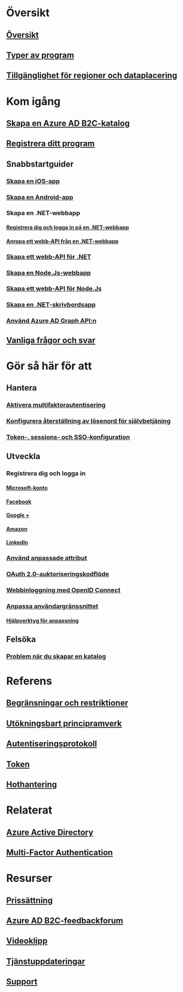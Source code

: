 # Översikt
## [Översikt](active-directory-b2c-overview.md)
## [Typer av program](active-directory-b2c-apps.md)
## [Tillgänglighet för regioner och dataplacering](active-directory-b2c-reference-tenant-type.md)

# Kom igång
## [Skapa en Azure AD B2C-katalog](active-directory-b2c-get-started.md)
## [Registrera ditt program](active-directory-b2c-app-registration.md)
## Snabbstartguider
### [Skapa en iOS-app](active-directory-b2c-devquickstarts-ios.md)
### [Skapa en Android-app](active-directory-b2c-devquickstarts-android.md)
### Skapa en .NET-webbapp
#### [Registrera dig och logga in på en .NET-webbapp](active-directory-b2c-devquickstarts-web-dotnet-susi.md)
#### [Anropa ett webb-API från en .NET-webbapp](active-directory-b2c-devquickstarts-web-api-dotnet.md)
### [Skapa ett webb-API för .NET](active-directory-b2c-devquickstarts-api-dotnet.md)
### [Skapa en Node.Js-webbapp](active-directory-b2c-devquickstarts-web-node.md)
### [Skapa ett webb-API för Node.Js](active-directory-b2c-devquickstarts-api-node.md)
### [Skapa en .NET-skrivbordsapp](active-directory-b2c-devquickstarts-native-dotnet.md)
### [Använd Azure AD Graph API:n](active-directory-b2c-devquickstarts-graph-dotnet.md)
## [Vanliga frågor och svar](active-directory-b2c-faqs.md)

# Gör så här för att
## Hantera
### [Aktivera multifaktorautentisering](active-directory-b2c-reference-mfa.md)
### [Konfigurera återställning av lösenord för självbetjäning](active-directory-b2c-reference-sspr.md)
### [Token-, sessions- och SSO-konfiguration](active-directory-b2c-token-session-sso.md)
## Utveckla
### Registrera dig och logga in
#### [Microsoft-konto](active-directory-b2c-setup-msa-app.md)
#### [Facebook](active-directory-b2c-setup-fb-app.md)
#### [Google +](active-directory-b2c-setup-goog-app.md)
#### [Amazon](active-directory-b2c-setup-amzn-app.md)
#### [LinkedIn](active-directory-b2c-setup-li-app.md)
### [Använd anpassade attribut](active-directory-b2c-reference-custom-attr.md)
### [OAuth 2.0-auktoriseringskodflöde](active-directory-b2c-reference-oauth-code.md)
### [Webbinloggning med OpenID Connect](active-directory-b2c-reference-oidc.md)
### [Anpassa användargränssnittet](active-directory-b2c-reference-ui-customization.md)
#### [Hjälpverktyg för anpassning](active-directory-b2c-reference-ui-customization-helper-tool.md)
## Felsöka
### [Problem när du skapar en katalog](active-directory-b2c-support-create-directory.md)

# Referens
## [Begränsningar och restriktioner](active-directory-b2c-limitations.md)
## [Utökningsbart principramverk](active-directory-b2c-reference-policies.md)
## [Autentiseringsprotokoll](active-directory-b2c-reference-protocols.md)
## [Token](active-directory-b2c-reference-tokens.md)

## [Hothantering](active-directory-b2c-reference-threat-management.md)

# Relaterat
## [Azure Active Directory](../active-directory/active-directory-whatis.md)
## [Multi-Factor Authentication](../multi-factor-authentication/multi-factor-authentication.md)

# Resurser
## [Prissättning](https://azure.microsoft.com/pricing/details/active-directory-b2c/)
## [Azure AD B2C-feedbackforum](https://feedback.azure.com/forums/169401-azure-active-directory/category/160596-b2c)
## [Videoklipp](https://azure.microsoft.com/documentation/videos/index/?services=active-directory-b2c) 
## [Tjänstuppdateringar](https://azure.microsoft.com/updates/?product=active-directory-b2c)
## [Support](active-directory-b2c-support.md)
